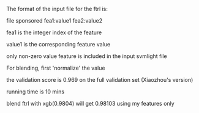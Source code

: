 The format of the input file for the ftrl is:

file sponsored fea1:value1 fea2:value2 

fea1 is the integer index of  the feature

value1 is the corresponding feature value

only non-zero value feature is included in the input svmlight file

For blending, first 'normalize' the value

the validation score is 0.969 on the full validation set (Xiaozhou's version)

running time is 10 mins

blend ftrl with xgb(0.9804) will get 0.98103 using my features only
